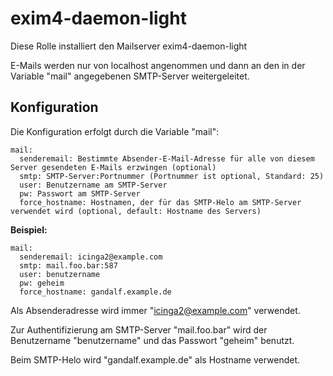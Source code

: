 # exim4-daemon-light

Diese Rolle installiert den Mailserver exim4-daemon-light

E-Mails werden nur von localhost angenommen und dann an den in der Variable "mail" angegebenen SMTP-Server weitergeleitet.

## Konfiguration

Die Konfiguration erfolgt durch die Variable "mail":
```
mail:
  senderemail: Bestimmte Absender-E-Mail-Adresse für alle von diesem Server gesendeten E-Mails erzwingen (optional)
  smtp: SMTP-Server:Portnummer (Portnummer ist optional, Standard: 25)
  user: Benutzername am SMTP-Server
  pw: Passwort am SMTP-Server
  force_hostname: Hostnamen, der für das SMTP-Helo am SMTP-Server verwendet wird (optional, default: Hostname des Servers)
```

**Beispiel:**
```
mail:
  senderemail: icinga2@example.com
  smtp: mail.foo.bar:587
  user: benutzername
  pw: geheim
  force_hostname: gandalf.example.de
```

Als Absenderadresse wird immer "icinga2@example.com" verwendet.

Zur Authentifizierung am SMTP-Server "mail.foo.bar" wird der Benutzername "benutzername" und das Passwort "geheim" benutzt.

Beim SMTP-Helo wird "gandalf.example.de" als Hostname verwendet.
